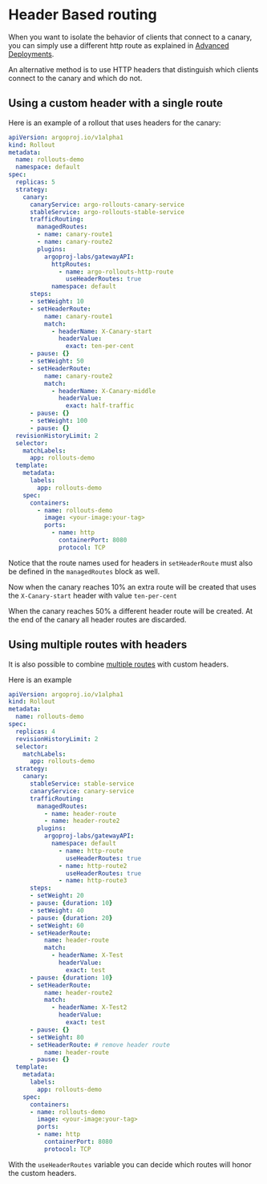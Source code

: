 # Header Based routing

When you want to isolate the behavior of clients that connect to a canary, you can simply use a different http route as explained in [Advanced Deployments](advanced-deployments.md).

An alternative method is to use HTTP headers that distinguish which clients connect to the canary and which do not.

## Using a custom header with a single route

Here is an example of a rollout that uses headers 
for the canary:

```yml
apiVersion: argoproj.io/v1alpha1
kind: Rollout
metadata:
  name: rollouts-demo
  namespace: default
spec:
  replicas: 5
  strategy:
    canary:
      canaryService: argo-rollouts-canary-service 
      stableService: argo-rollouts-stable-service 
      trafficRouting:
        managedRoutes:
        - name: canary-route1
        - name: canary-route2
        plugins:
          argoproj-labs/gatewayAPI:
            httpRoutes:
              - name: argo-rollouts-http-route
                useHeaderRoutes: true
            namespace: default
      steps:
      - setWeight: 10
      - setHeaderRoute:
          name: canary-route1
          match:
            - headerName: X-Canary-start
              headerValue:
                exact: ten-per-cent      
      - pause: {}      
      - setWeight: 50
      - setHeaderRoute:
          name: canary-route2
          match:
            - headerName: X-Canary-middle
              headerValue:
                exact: half-traffic      
      - pause: {}
      - setWeight: 100
      - pause: {}
  revisionHistoryLimit: 2
  selector:
    matchLabels:
      app: rollouts-demo
  template:
    metadata:
      labels:
        app: rollouts-demo
    spec:
      containers:
        - name: rollouts-demo
          image: <your-image:your-tag>
          ports:
            - name: http
              containerPort: 8080
              protocol: TCP
```              

Notice that the route names used for headers in `setHeaderRoute` must also be defined in the `managedRoutes` block as well.

Now when the canary reaches 10% an extra route will be created that uses the `X-Canary-start` header with value `ten-per-cent`

When the canary reaches 50% a different header route will be created. At the end of the canary all header routes are discarded.

## Using multiple routes with headers

It is also possible to combine [multiple routes](multiple-routes.md) with custom headers.

Here is an example

```yaml
apiVersion: argoproj.io/v1alpha1
kind: Rollout
metadata:
  name: rollouts-demo
spec:
  replicas: 4
  revisionHistoryLimit: 2
  selector:
    matchLabels:
      app: rollouts-demo
  strategy:
    canary:
      stableService: stable-service
      canaryService: canary-service
      trafficRouting:
        managedRoutes:
          - name: header-route
          - name: header-route2
        plugins:
          argoproj-labs/gatewayAPI:
            namespace: default                                                       httpRoutes:
              - name: http-route
                useHeaderRoutes: true
              - name: http-route2
                useHeaderRoutes: true
              - name: http-route3
      steps:
      - setWeight: 20
      - pause: {duration: 10}
      - setWeight: 40
      - pause: {duration: 20}
      - setWeight: 60
      - setHeaderRoute:
          name: header-route
          match:
            - headerName: X-Test
              headerValue:
                exact: test
      - pause: {duration: 10}
      - setHeaderRoute:
          name: header-route2
          match:
            - headerName: X-Test2
              headerValue:
                exact: test
      - pause: {}
      - setWeight: 80
      - setHeaderRoute: # remove header route
          name: header-route
      - pause: {}
  template:
    metadata:
      labels:
        app: rollouts-demo
    spec:
      containers:
      - name: rollouts-demo
        image: <your-image:your-tag>
        ports:
        - name: http
          containerPort: 8080
          protocol: TCP      
```    

With the `useHeaderRoutes` variable you can decide which routes
will honor the custom headers.